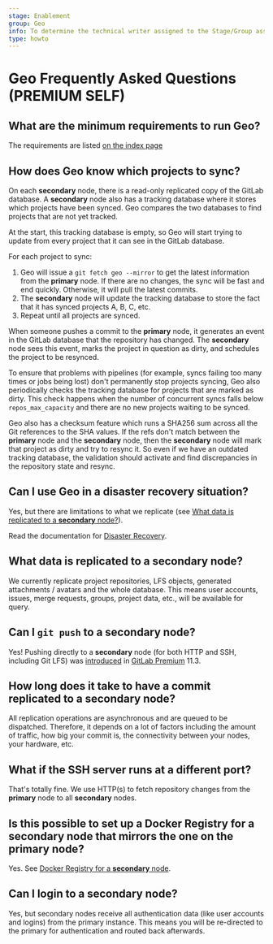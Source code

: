 ```yaml
---
stage: Enablement
group: Geo
info: To determine the technical writer assigned to the Stage/Group associated with this page, see https://about.gitlab.com/handbook/engineering/ux/technical-writing/#assignments
type: howto
---
```


# Geo Frequently Asked Questions **(PREMIUM SELF)**

## What are the minimum requirements to run Geo?

The requirements are listed [on the index page](../index.md#requirements-for-running-geo)

## How does Geo know which projects to sync?

On each **secondary** node, there is a read-only replicated copy of the GitLab database.
A **secondary** node also has a tracking database where it stores which projects have been synced.
Geo compares the two databases to find projects that are not yet tracked.

At the start, this tracking database is empty, so Geo will start trying to update from every project that it can see in the GitLab database.

For each project to sync:

1. Geo will issue a `git fetch geo --mirror` to get the latest information from the **primary** node.
   If there are no changes, the sync will be fast and end quickly. Otherwise, it will pull the latest commits.
1. The **secondary** node will update the tracking database to store the fact that it has synced projects A, B, C, etc.
1. Repeat until all projects are synced.

When someone pushes a commit to the **primary** node, it generates an event in the GitLab database that the repository has changed.
The **secondary** node sees this event, marks the project in question as dirty, and schedules the project to be resynced.

To ensure that problems with pipelines (for example, syncs failing too many times or jobs being lost) don't permanently stop projects syncing, Geo also periodically checks the tracking database for projects that are marked as dirty. This check happens when
the number of concurrent syncs falls below `repos_max_capacity` and there are no new projects waiting to be synced.

Geo also has a checksum feature which runs a SHA256 sum across all the Git references to the SHA values.
If the refs don't match between the **primary** node and the **secondary** node, then the **secondary** node will mark that project as dirty and try to resync it.
So even if we have an outdated tracking database, the validation should activate and find discrepancies in the repository state and resync.

## Can I use Geo in a disaster recovery situation?

Yes, but there are limitations to what we replicate (see
[What data is replicated to a **secondary** node?](#what-data-is-replicated-to-a-secondary-node)).

Read the documentation for [Disaster Recovery](../disaster_recovery/index.md).

## What data is replicated to a **secondary** node?

We currently replicate project repositories, LFS objects, generated
attachments / avatars and the whole database. This means user accounts,
issues, merge requests, groups, project data, etc., will be available for
query.

## Can I `git push` to a **secondary** node?

Yes! Pushing directly to a **secondary** node (for both HTTP and SSH, including Git LFS) was [introduced](https://about.gitlab.com/releases/2018/09/22/gitlab-11-3-released/) in [GitLab Premium](https://about.gitlab.com/pricing/#self-managed) 11.3.

## How long does it take to have a commit replicated to a **secondary** node?

All replication operations are asynchronous and are queued to be dispatched. Therefore, it depends on a lot of
factors including the amount of traffic, how big your commit is, the
connectivity between your nodes, your hardware, etc.

## What if the SSH server runs at a different port?

That's totally fine. We use HTTP(s) to fetch repository changes from the **primary** node to all **secondary** nodes.

## Is this possible to set up a Docker Registry for a **secondary** node that mirrors the one on the **primary** node?

Yes. See [Docker Registry for a **secondary** node](docker_registry.md).

## Can I login to a secondary node?

Yes, but secondary nodes receive all authentication data (like user accounts and logins) from the primary instance. This means you will be re-directed to the primary for authentication and routed back afterwards.
